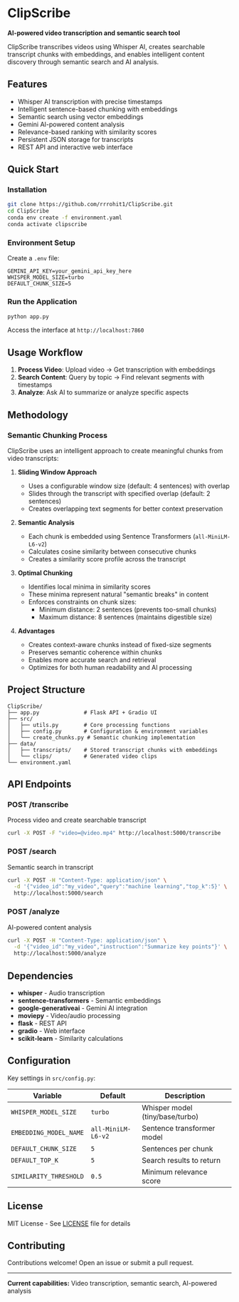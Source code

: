 # ClipScribe

**AI-powered video transcription and semantic search tool**

ClipScribe transcribes videos using Whisper AI, creates searchable transcript chunks with embeddings, and enables intelligent content discovery through semantic search and AI analysis.

## Features

- Whisper AI transcription with precise timestamps
- Intelligent sentence-based chunking with embeddings
- Semantic search using vector embeddings
- Gemini AI-powered content analysis
- Relevance-based ranking with similarity scores
- Persistent JSON storage for transcripts
- REST API and interactive web interface

## Quick Start

### Installation

```bash
git clone https://github.com/rrrohit1/ClipScribe.git
cd ClipScribe
conda env create -f environment.yaml
conda activate clipscribe
```

### Environment Setup

Create a `.env` file:

```env
GEMINI_API_KEY=your_gemini_api_key_here
WHISPER_MODEL_SIZE=turbo
DEFAULT_CHUNK_SIZE=5
```

### Run the Application

```bash
python app.py
```

Access the interface at `http://localhost:7860`

## Usage Workflow

1. **Process Video**: Upload video → Get transcription with embeddings
2. **Search Content**: Query by topic → Find relevant segments with timestamps
3. **Analyze**: Ask AI to summarize or analyze specific aspects

## Methodology

### Semantic Chunking Process

ClipScribe uses an intelligent approach to create meaningful chunks from video transcripts:

1. **Sliding Window Approach**
   - Uses a configurable window size (default: 4 sentences) with overlap
   - Slides through the transcript with specified overlap (default: 2 sentences)
   - Creates overlapping text segments for better context preservation

2. **Semantic Analysis**
   - Each chunk is embedded using Sentence Transformers (`all-MiniLM-L6-v2`)
   - Calculates cosine similarity between consecutive chunks
   - Creates a similarity score profile across the transcript

3. **Optimal Chunking**
   - Identifies local minima in similarity scores
   - These minima represent natural "semantic breaks" in content
   - Enforces constraints on chunk sizes:
     - Minimum distance: 2 sentences (prevents too-small chunks)
     - Maximum distance: 8 sentences (maintains digestible size)

4. **Advantages**
   - Creates context-aware chunks instead of fixed-size segments
   - Preserves semantic coherence within chunks
   - Enables more accurate search and retrieval
   - Optimizes for both human readability and AI processing

## Project Structure

```
ClipScribe/
├── app.py              # Flask API + Gradio UI
├── src/
│   ├── utils.py        # Core processing functions
│   ├── config.py       # Configuration & environment variables
│   └── create_chunks.py # Semantic chunking implementation
├── data/
│   ├── transcripts/    # Stored transcript chunks with embeddings
│   └── clips/          # Generated video clips
└── environment.yaml
```

## API Endpoints

### POST /transcribe

Process video and create searchable transcript

```bash
curl -X POST -F "video=@video.mp4" http://localhost:5000/transcribe
```

### POST /search

Semantic search in transcript

```bash
curl -X POST -H "Content-Type: application/json" \
  -d '{"video_id":"my_video","query":"machine learning","top_k":5}' \
  http://localhost:5000/search
```

### POST /analyze

AI-powered content analysis

```bash
curl -X POST -H "Content-Type: application/json" \
  -d '{"video_id":"my_video","instruction":"Summarize key points"}' \
  http://localhost:5000/analyze
```

## Dependencies

- **whisper** - Audio transcription
- **sentence-transformers** - Semantic embeddings
- **google-generativeai** - Gemini AI integration
- **moviepy** - Video/audio processing
- **flask** - REST API
- **gradio** - Web interface
- **scikit-learn** - Similarity calculations

## Configuration

Key settings in `src/config.py`:

| Variable | Default | Description |
|----------|---------|-------------|
| `WHISPER_MODEL_SIZE` | `turbo` | Whisper model (tiny/base/turbo) |
| `EMBEDDING_MODEL_NAME` | `all-MiniLM-L6-v2` | Sentence transformer model |
| `DEFAULT_CHUNK_SIZE` | `5` | Sentences per chunk |
| `DEFAULT_TOP_K` | `5` | Search results to return |
| `SIMILARITY_THRESHOLD` | `0.5` | Minimum relevance score |

## License

MIT License - See [LICENSE](LICENSE) file for details

## Contributing

Contributions welcome! Open an issue or submit a pull request.

---

**Current capabilities:** Video transcription, semantic search, AI-powered analysis
```